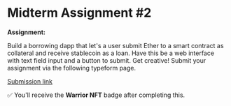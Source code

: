# Midterm Assignment #2

**Assignment:**

Build a borrowing dapp that let's a user submit Ether to a smart contract as collateral and receive stablecoin as a loan. Have this be a web interface with text field input and a button to submit. Get creative! Submit your assignment via the following typeform page.&#x20;

[Submission link ](https://ce6xacyp6x0.typeform.com/to/yOMq8Bjz)

✅ You'll receive the **Warrior NFT** badge after completing this.
